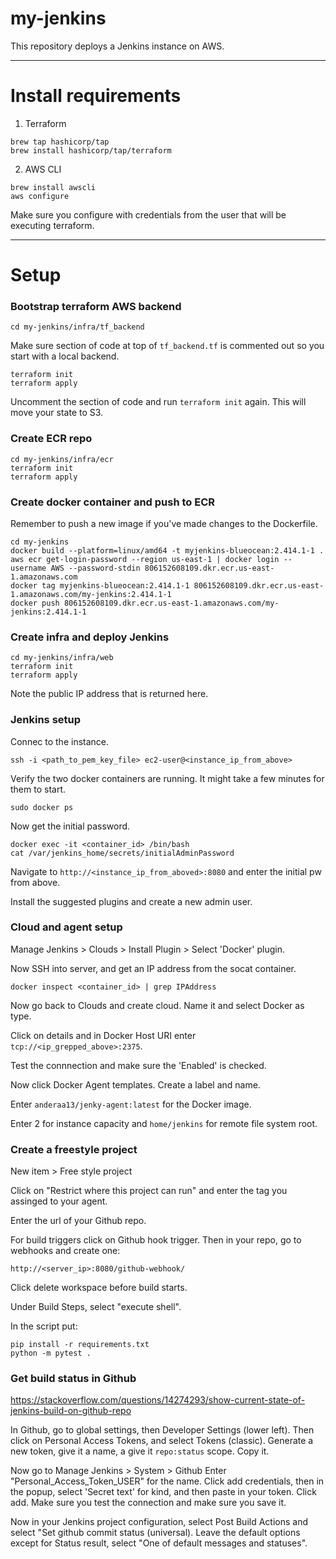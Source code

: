 # my-jenkins

This repository deploys a Jenkins instance on AWS.


---
# Install requirements

1. Terraform
```
brew tap hashicorp/tap
brew install hashicorp/tap/terraform
```

2. AWS CLI
```
brew install awscli
aws configure
```
Make sure you configure with credentials from the user that will be executing terraform.

---
# Setup

### Bootstrap terraform AWS backend

```
cd my-jenkins/infra/tf_backend
```

Make sure section of code at top of `tf_backend.tf` is commented out so you start with a local backend.

```
terraform init
terraform apply
```

Uncomment the section of code and run `terraform init` again. This will move your state to S3.


### Create ECR repo

```
cd my-jenkins/infra/ecr
terraform init
terraform apply
```

### Create docker container and push to ECR
Remember to push a new image if you've made changes to the Dockerfile.
```
cd my-jenkins
docker build --platform=linux/amd64 -t myjenkins-blueocean:2.414.1-1 .
aws ecr get-login-password --region us-east-1 | docker login --username AWS --password-stdin 806152608109.dkr.ecr.us-east-1.amazonaws.com
docker tag myjenkins-blueocean:2.414.1-1 806152608109.dkr.ecr.us-east-1.amazonaws.com/my-jenkins:2.414.1-1
docker push 806152608109.dkr.ecr.us-east-1.amazonaws.com/my-jenkins:2.414.1-1
```

### Create infra and deploy Jenkins
```
cd my-jenkins/infra/web
terraform init
terraform apply
```
Note the public IP address that is returned here.


### Jenkins setup

Connec to the instance.
```
ssh -i <path_to_pem_key_file> ec2-user@<instance_ip_from_above>
```

Verify the two docker containers are running. It might take a few minutes for them to start.
```
sudo docker ps
```

Now get the initial password.
```
docker exec -it <container_id> /bin/bash
cat /var/jenkins_home/secrets/initialAdminPassword
```
Navigate to `http://<instance_ip_from_aboved>:8080` and enter the initial pw from above.

Install the suggested plugins and create a new admin user.


### Cloud and agent setup
Manage Jenkins > Clouds > Install Plugin > Select 'Docker' plugin.

Now SSH into server, and get an IP address from the socat container.
```
docker inspect <container_id> | grep IPAddress
```

Now go back to Clouds and create cloud. Name it and select Docker as type. 

Click on details and in Docker Host URI enter `tcp://<ip_grepped_above>:2375`.

Test the connnection and make sure the 'Enabled' is checked.

Now click Docker Agent templates. Create a label and name.

Enter `anderaa13/jenky-agent:latest` for the Docker image.

Enter 2 for instance capacity and `home/jenkins` for remote file system root.


### Create a freestyle project
New item > Free style project

Click on "Restrict where this project can run" and enter the tag you assinged to your agent.

Enter the url of your Github repo.

For build triggers click on Github hook trigger. Then in your repo, go to webhooks and create one:
```
http://<server_ip>:8080/github-webhook/
```

Click delete workspace before build starts.

Under Build Steps, select "execute shell".

In the script put:
```
pip install -r requirements.txt
python -m pytest .
```




### Get build status in Github
https://stackoverflow.com/questions/14274293/show-current-state-of-jenkins-build-on-github-repo

In Github, go to global settings, then Developer Settings (lower left).
Then click on Personal Access Tokens, and select Tokens (classic).
Generate a new token, give it a name, a give it `repo:status` scope. Copy it.

Now go to Manage Jenkins > System > Github
Enter "Personal_Access_Token_USER" for the name.
Click add credentials, then in the popup, select 'Secret text' for kind, and then paste in your token. Click add.
Make sure you test the connection and make sure you save it.

Now in your Jenkins project configuration, select Post Build Actions and select "Set github commit status (universal).
Leave the default options except for Status result, select "One of default messages and statuses".
